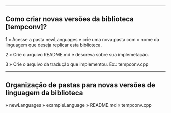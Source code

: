 ---------------------------------------------------
Como criar novas versões da biblioteca [tempconv]?
---------------------------------------------------

1 » Acesse a pasta newLanguages e crie uma nova pasta com o nome da linguagem que deseja replicar esta biblioteca.

2 » Crie o arquivo README.md e descreva sobre sua implemetação.

3 » Crie o arquivo da tradução que implementou. Ex.: tempconv.cpp 

---------------------------------------------------------------------
Organização de pastas para novas versões de linguagem da biblioteca
---------------------------------------------------------------------

» newLanguages
    » exampleLanguage
        » README.md
        » tempconv.cpp